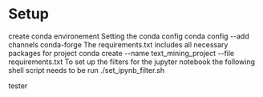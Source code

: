 # Setup
create conda environement
Setting the conda config
conda config --add channels conda-forge
The requirements.txt includes all necessary packages for project
conda create --name text_mining_project --file requirements.txt
To set up the filters for the jupyter notebook the following shell script needs to be run
./set_ipynb_filter.sh

tester


